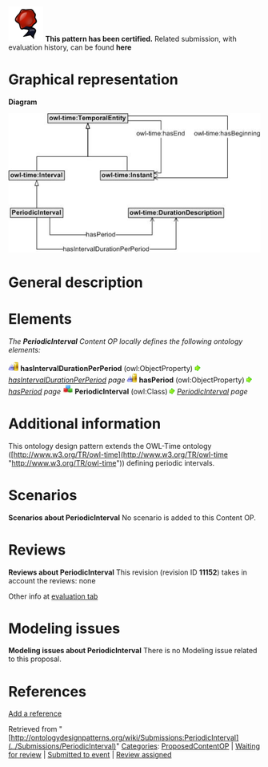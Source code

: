 [![](../images/thumb/b/b5/Certified.png/70px-Certified.png)](../Image/Certified.png "Certified.png") __This pattern has been certified.__
Related submission, with evaluation history, can be found __here__





#  Graphical representation


__Diagram__




[![Image:PeriodicIntervalv0.jpg](../images/6/60/PeriodicIntervalv0.jpg)](../Image/PeriodicIntervalv0.jpg "Image:PeriodicIntervalv0.jpg")




#  General description


  




#  Elements


_The __PeriodicInterval__ Content OP locally defines the following ontology elements:_



[![ObjectProperty](../images/thumb/c/c3/ObjectProperty.gif/20px-ObjectProperty.gif)](../Image/ObjectProperty.gif "ObjectProperty") __hasIntervalDurationPerPeriod__ (owl:ObjectProperty) 
 [![](../images/thumb/8/87/ArrowRight.gif/11px-ArrowRight.gif)](../Image/ArrowRight.gif "ArrowRight.gif") _[hasIntervalDurationPerPeriod](../Submissions/PeriodicInterval/hasIntervalDurationPerPeriod "Submissions:PeriodicInterval/hasIntervalDurationPerPeriod") page_
[![ObjectProperty](../images/thumb/c/c3/ObjectProperty.gif/20px-ObjectProperty.gif)](../Image/ObjectProperty.gif "ObjectProperty") __hasPeriod__ (owl:ObjectProperty) 
 [![](../images/thumb/8/87/ArrowRight.gif/11px-ArrowRight.gif)](../Image/ArrowRight.gif "ArrowRight.gif") _[hasPeriod](../Submissions/PeriodicInterval/hasPeriod "Submissions:PeriodicInterval/hasPeriod") page_
[![Class](../images/thumb/2/27/Class.gif/20px-Class.gif)](../Image/Class.gif "Class") __PeriodicInterval__ (owl:Class) 
 [![](../images/thumb/8/87/ArrowRight.gif/11px-ArrowRight.gif)](../Image/ArrowRight.gif "ArrowRight.gif") _[PeriodicInterval](../Submissions/PeriodicInterval/PeriodicInterval "Submissions:PeriodicInterval/PeriodicInterval") page_
#  Additional information


This ontology design pattern extends the OWL-Time ontology ([http://www.w3.org/TR/owl-time](http://www.w3.org/TR/owl-time "http://www.w3.org/TR/owl-time")) defining periodic intervals.



#  Scenarios



__Scenarios about PeriodicInterval__
No scenario is added to this Content OP.




#  Reviews



__Reviews about PeriodicInterval__
This revision (revision ID __11152__) takes in account the reviews: none


Other info at [evaluation tab](http://ontologydesignpatterns.org/wiki/index.php?title=Submissions:PeriodicInterval&action=evaluation "http://ontologydesignpatterns.org/wiki/index.php?title=Submissions:PeriodicInterval&action=evaluation")




  




#  Modeling issues



__Modeling issues about PeriodicInterval__
There is no Modeling issue related to this proposal.




  




#  References


[Add a reference](index.php@title=Odp%253AAdd_reference&subject=../Submissions/PeriodicInterval "http://ontologydesignpatterns.org/wiki/index.php?title=Odp:Add_reference&subject=Submissions%3APeriodicInterval")


  






Retrieved from "[http://ontologydesignpatterns.org/wiki/Submissions:PeriodicInterval](../Submissions/PeriodicInterval)"
 [Categories](http://ontologydesignpatterns.org/wiki/Special:Categories "Special:Categories"): [ProposedContentOP](../Category/ProposedContentOP "Category:ProposedContentOP") | [Waiting for review](../Category/Waiting_for_review "Category:Waiting for review") | [Submitted to event](../Category/Submitted_to_event "Category:Submitted to event") | [Review assigned](../Category/Review_assigned "Category:Review assigned")